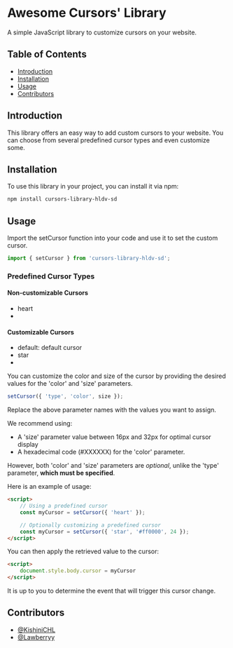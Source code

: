 
# Awesome Cursors' Library

A simple JavaScript library to customize cursors on your website.

## Table of Contents

- [Introduction](#introduction)
- [Installation](#installation)
- [Usage](#usage)
- [Contributors](#contributors)

## Introduction

This library offers an easy way to add custom cursors to your website. You can choose from several predefined cursor types and even customize some.

## Installation

To use this library in your project, you can install it via npm:

```bash
npm install cursors-library-hldv-sd
```

## Usage

Import the setCursor function into your code and use it to set the custom cursor.

```javascript
import { setCursor } from 'cursors-library-hldv-sd';
```

### Predefined Cursor Types

#### Non-customizable Cursors
- heart
-

#### Customizable Cursors
- default: default cursor
- star
- 

You can customize the color and size of the cursor by providing the desired values for the 'color' and 'size' parameters.

```javascript
setCursor({ 'type', 'color', size });
```
Replace the above parameter names with the values you want to assign.

We recommend using:

- A 'size' parameter value between 16px and 32px for optimal cursor display
- A hexadecimal code (#XXXXXX) for the 'color' parameter.

However, both 'color' and 'size' parameters are *optional*, unlike the 'type' parameter, **which must be specified**.


Here is an example of usage:

```html
<script>
    // Using a predefined cursor
    const myCursor = setCursor({ 'heart' });

    // Optionally customizing a predefined cursor
    const myCursor = setCursor({ 'star', '#ff0000', 24 });
</script>
```

You can then apply the retrieved value to the cursor:

```html
<script>
    document.style.body.cursor = myCursor
</script>
```

It is up to you to determine the event that will trigger this cursor change.

## Contributors

- [@KishiniCHL](https://github.com/KishiniCHL)
- [@Lawberryy](https://github.com/Lawberryy)